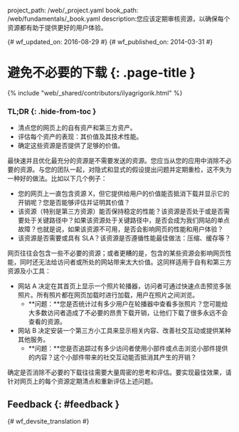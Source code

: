 project_path: /web/_project.yaml book_path: /web/fundamentals/_book.yaml description:您应该定期审核资源，以确保每个资源都有助于提供更好的用户体验。

{# wf_updated_on: 2016-08-29 #} {# wf_published_on: 2014-03-31 #}

# 避免不必要的下载 {: .page-title }

{% include "web/_shared/contributors/ilyagrigorik.html" %}

### TL;DR {: .hide-from-toc }

* 清点您的网页上的自有资产和第三方资产。
* 评估每个资产的表现：其价值及其技术性能。
* 确定这些资源是否提供了足够的价值。

最快速并且优化最充分的资源是不需要发送的资源。您应当从您的应用中消除不必要的资源。与您的团队一起，对隐式和显式的假设提出问题并定期重检，这不失为一种好的做法。比如以下几个例子：

* 您的网页上一直包含资源 X，但它提供给用户的价值能否抵消下载并显示它的开销呢？您是否能够评估并证明其价值？
* 该资源（特别是第三方资源）能否保持稳定的性能？该资源是否处于或是否需要处于关键路径中？如果该资源处于关键路径中，是否会成为我们网站的单点故障？也就是说，如果该资源不可用，是否会影响网页的性能和用户体验？
* 该资源是否需要或具有 SLA？该资源是否遵循性能最佳做法：压缩、缓存等？

网页往往会包含一些不必要的资源；或者更糟的是，包含的某些资源会影响网页性能，同时还无法给访问者或所处的网站带来太大价值。这同样适用于自有和第三方资源及小工具：

* 网站 A 决定在其首页上显示一个照片轮播器，访问者可通过快速点击预览多张照片。所有照片都在网页加载时进行加载，用户在照片之间浏览。 
    * **问题：**您是否统计过有多少用户在轮播器中查看多张照片？您可能给大多数访问者造成了不必要的昂贵下载开销，让他们下载了很多永远不会查看的资源。
* 网站 B 决定安装一个第三方小工具来显示相关内容、改善社交互动或提供某种其他服务。 
    * **问题：**您是否追踪过有多少访问者使用小部件或点击浏览小部件提供的内容？这个小部件带来的社交互动能否抵消其产生的开销？

确定是否消除不必要的下载往往需要大量周密的思考和评估。要实现最佳效果，请针对网页上的每个资源定期清点和重新评估上述问题。

## Feedback {: #feedback }

{# wf_devsite_translation #}